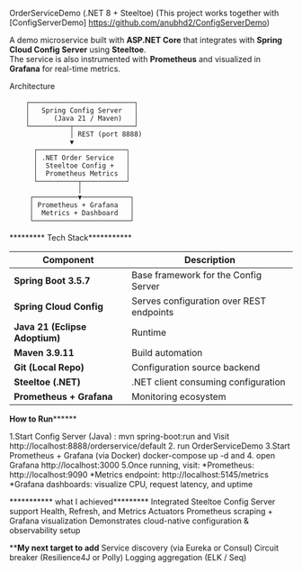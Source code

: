 OrderServiceDemo (.NET 8 + Steeltoe) (This project works together with [ConfigServerDemo] https://github.com/anubhd2/ConfigServerDemo)

A demo microservice built with **ASP.NET Core** that integrates with **Spring Cloud Config Server** using **Steeltoe**.  
The service is also instrumented with **Prometheus** and visualized in **Grafana** for real-time metrics.

Architecture

        ┌──────────────────────────┐
        │   Spring Config Server   │
        │      (Java 21 / Maven)   │
        └──────────┬───────────────┘
                   │ REST (port 8888)
                   ▼
          ┌──────────────────────┐
          │ .NET Order Service   │
          │  Steeltoe Config +   │
          │  Prometheus Metrics  │
          └──────────┬───────────┘
                     │
         ┌───────────▼────────────┐
         │ Prometheus + Grafana   │
         │  Metrics + Dashboard   │
         └────────────────────────┘

   ********* Tech Stack***********

| Component | Description |
|------------|-------------|
| **Spring Boot 3.5.7** | Base framework for the Config Server |
| **Spring Cloud Config** | Serves configuration over REST endpoints |
| **Java 21 (Eclipse Adoptium)** | Runtime |
| **Maven 3.9.11** | Build automation |
| **Git (Local Repo)** | Configuration source backend |
| **Steeltoe (.NET)** | .NET client consuming configuration |
| **Prometheus + Grafana** | Monitoring ecosystem |

**************How to Run********************

1.Start Config Server (Java) : mvn spring-boot:run and Visit http://localhost:8888/orderservice/default
2. run OrderServiceDemo
3.Start Prometheus + Grafana (via Docker) docker-compose up -d and 
4. open Grafana http://localhost:3000
5.Once running, visit:
 *Prometheus: http://localhost:9090
 *Metrics endpoint: http://localhost:5145/metrics
 *Grafana dashboards: visualize CPU, request latency, and uptime

*********** what I achieved*********
Integrated Steeltoe Config Server support
Health, Refresh, and Metrics Actuators
Prometheus scraping + Grafana visualization
Demonstrates cloud-native configuration & observability setup

************My next target to add********** 
Service discovery (via Eureka or Consul)
Circuit breaker (Resilience4J or Polly)
Logging aggregation (ELK / Seq)

